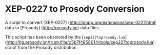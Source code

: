 # XEP-0227 to Prosody Conversion

A script to convert [XEP-0227] (http://xmpp.org/extensions/xep-0227.html)  data to [Prosody] (http://prosody.im) data files.

This script has been obsoleted by the [`xep227toprosody.lua`] (http://hg.prosody.im/trunk/file/c5b7f4858014/tools/xep227toprosody.lua) script from the
Prosody distribution.
